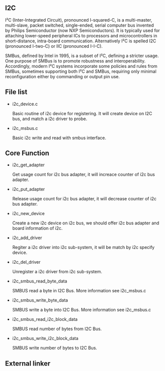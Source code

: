 I2C
-------------------------------------------------

I²C (Inter-Integrated Circuit), pronounced I-squared-C, is a multi-master, multi-slave, packet 
switched, single-ended, serial computer bus invented by Philips Semiconductor (now NXP 
Semiconductors). It is typically used for attaching lower-speed peripheral ICs to processors and 
microcontrollers in short-distance, intra-board communication. Alternatively I²C is spelled 
I2C (pronounced I-two-C) or IIC (pronounced I-I-C).

SMBus, defined by Intel in 1995, is a subset of I²C, defining a stricter usage. One purpose of 
SMBus is to promote robustness and interoperability. Accordingly, modern I²C systems incorporate 
some policies and rules from SMBus, sometimes supporting both I²C and SMBus, requiring only minimal
 reconfiguration either by commanding or output pin use.

## File list

  * i2c_device.c

    Basic routine of i2c device for registering. It will create device on I2C bus, and match a 
    i2c driver to probe.

  * i2c_msbus.c

    Basic i2c write and read with smbus interface.

## Core Function

  * i2c_get_adapter

    Get usage count for i2c bus adapter, it will increace counter of i2c bus adapter.

  * i2c_put_adapter

    Release usage count for i2c bus adapter, it will decrease counter of i2c bus adapter.

  * i2c_new_device

    Create a new i2c device on i2c bus, we should offer i2c bus adapter and board information 
    of i2c.

  * i2c_add_driver

    Regiter a i2c driver into i2c sub-system, it will be match by i2c specify device.

  * i2c_del_driver

    Unregister a i2c driver from i2c sub-system. 

  * i2c_smbus_read_byte_data

    SMBUS read a byte in I2C Bus. More information see i2c_msbus.c

  * i2c_smbus_write_byte_data

    SMBUS write a byte into I2C Bus. More information see i2c_msbus.c

  * i2c_smbus_read_i2c_block_data

    SMBUS read number of bytes from I2C Bus.

  * i2c_smbus_write_i2c_block_data

    SMBUS write number of bytes to I2C Bus.

## External linker

